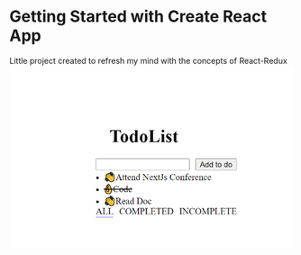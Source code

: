 # Getting Started with Create React App

Little project created to refresh my mind with the concepts of React-Redux
![](https://github.com/mkanyar/TodoListRedux/blob/main/todolistRedux.png)
